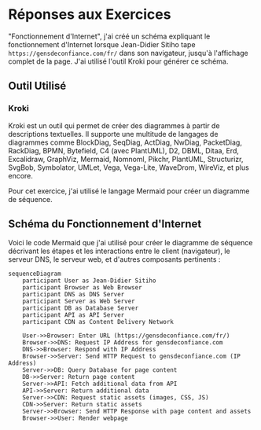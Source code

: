 # Réponses aux Exercices

"Fonctionnement d'Internet", j'ai créé un schéma expliquant le fonctionnement d'Internet lorsque Jean-Didier Sitiho tape `https://gensdeconfiance.com/fr/` dans son navigateur, jusqu'à l'affichage complet de la page. J'ai utilisé l'outil Kroki pour générer ce schéma.

## Outil Utilisé

### Kroki

Kroki est un outil qui permet de créer des diagrammes à partir de descriptions textuelles. Il supporte une multitude de langages de diagrammes comme BlockDiag, SeqDiag, ActDiag, NwDiag, PacketDiag, RackDiag, BPMN, Bytefield, C4 (avec PlantUML), D2, DBML, Ditaa, Erd, Excalidraw, GraphViz, Mermaid, Nomnoml, Pikchr, PlantUML, Structurizr, SvgBob, Symbolator, UMLet, Vega, Vega-Lite, WaveDrom, WireViz, et plus encore.

Pour cet exercice, j'ai utilisé le langage Mermaid pour créer un diagramme de séquence.

## Schéma du Fonctionnement d'Internet

Voici le code Mermaid que j'ai utilisé pour créer le diagramme de séquence décrivant les étapes et les interactions entre le client (navigateur), le serveur DNS, le serveur web, et d'autres composants pertinents :

```mermaid
sequenceDiagram
    participant User as Jean-Didier Sitiho
    participant Browser as Web Browser
    participant DNS as DNS Server
    participant Server as Web Server
    participant DB as Database Server
    participant API as API Server
    participant CDN as Content Delivery Network
    
    User->>Browser: Enter URL (https://gensdeconfiance.com/fr/)
    Browser->>DNS: Request IP Address for gensdeconfiance.com
    DNS->>Browser: Respond with IP Address
    Browser->>Server: Send HTTP Request to gensdeconfiance.com (IP Address)
    Server->>DB: Query Database for page content
    DB->>Server: Return page content
    Server->>API: Fetch additional data from API
    API->>Server: Return additional data
    Server->>CDN: Request static assets (images, CSS, JS)
    CDN->>Server: Return static assets
    Server->>Browser: Send HTTP Response with page content and assets
    Browser->>User: Render webpage

